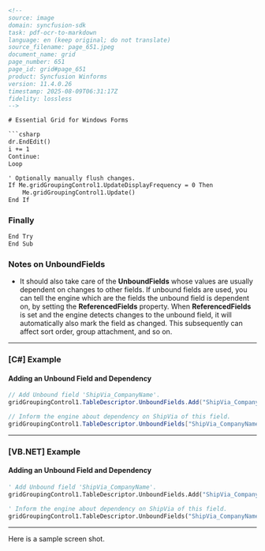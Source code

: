 ```html
<!-- 
source: image
domain: syncfusion-sdk
task: pdf-ocr-to-markdown
language: en (keep original; do not translate)
source_filename: page_651.jpeg
document_name: grid
page_number: 651
page_id: grid#page_651
product: Syncfusion Winforms
version: 11.4.0.26
timestamp: 2025-08-09T06:31:17Z
fidelity: lossless
-->

# Essential Grid for Windows Forms

```csharp
dr.EndEdit()
i += 1
Continue:
Loop

' Optionally manually flush changes.
If Me.gridGroupingControl1.UpdateDisplayFrequency = 0 Then
    Me.gridGroupingControl1.Update()
End If
```

### Finally
```csharp
End Try
End Sub
```

### Notes on UnboundFields

- It should also take care of the **UnboundFields** whose values are usually dependent on changes to other fields. If unbound fields are used, you can tell the engine which are the fields the unbound field is dependent on, by setting the **ReferencedFields** property. When **ReferencedFields** is set and the engine detects changes to the unbound field, it will automatically also mark the field as changed. This subsequently can affect sort order, group attachment, and so on.

---

### [C#] Example

#### Adding an Unbound Field and Dependency
```csharp
// Add Unbound field 'ShipVia_CompanyName'.
gridGroupingControl1.TableDescriptor.UnboundFields.Add("ShipVia_CompanyName");

// Inform the engine about dependency on ShipVia of this field.
gridGroupingControl1.TableDescriptor.UnboundFields["ShipVia_CompanyName"].ReferencedFields = "ShipVia";
```

---

### [VB.NET] Example

#### Adding an Unbound Field and Dependency
```vb
' Add Unbound field 'ShipVia_CompanyName'.
gridGroupingControl1.TableDescriptor.UnboundFields.Add("ShipVia_CompanyName")

' Inform the engine about dependency on ShipVia of this field.
gridGroupingControl1.TableDescriptor.UnboundFields("ShipVia_CompanyName").ReferencedFields = "ShipVia"
```

---

Here is a sample screen shot.

<!-- tags: Syncfusion, Winforms, Grid, UnboundFields, ReferencedFields, version: 11.4.0.26 -->
```